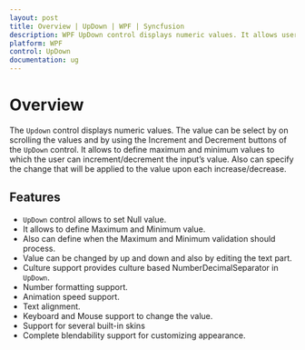 ```yaml
---
layout: post
title: Overview | UpDown | WPF | Syncfusion
description: WPF UpDown control displays numeric values. It allows users to define maximum and minimum values to which the user can increment or decrement the input value.
platform: WPF
control: UpDown
documentation: ug
---
```




# Overview

The `Updown` control displays numeric values. The value can be select by on scrolling the values and by using the Increment and Decrement buttons of the `UpDown` control. It allows to define maximum and minimum values to which the user can increment/decrement the input’s value. Also can specify the change that will be applied to the value upon each increase/decrease.

## Features

* `UpDown` control allows to set Null value.
* It allows to define Maximum and Minimum value.
* Also can define when the Maximum and Minimum validation should process.
* Value can be changed by up and down and also by editing the text part.
* Culture support provides culture based NumberDecimalSeparator in `UpDown`.
* Number formatting support.
* Animation speed support.
* Text alignment.
* Keyboard and Mouse support to change the value.
* Support for several built-in skins
* Complete blendability support for customizing appearance.

